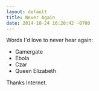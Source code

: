 ```yaml
---
layout: default
title: Never Again
date: 2014-10-24 16:20:42 -0700
---
```


Words I'd love to never hear again:

- Gamergate
- Ebola
- Czar
- Queen Elizabeth

Thanks Internet.
